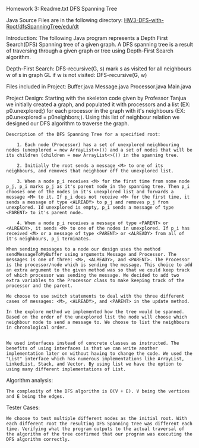Homework 3: Readme.txt
DFS Spanning Tree

Java Source Files are in the following directory:
[HW3-DFS-with-Root/dfsSpanningTree/edu/dt](https://github.com/parth-vya-6778733/HW3-DFS-with-Root/tree/master/dfsSpanningTree/edu/dt)

Introduction: The following Java program represents a Depth First Search(DFS) Spanning tree of a given graph. A DFS spanning tree is a result of traversing through a given graph or tree using Depth-First Search algorithm. 

Depth-First Search:
DFS-recursive(G, s)
	mark s as visited
	for all neighbours w of s in graph GL
	if w is not visited:
		DFS-recursive(G, w)


Files included in Project:
	Buffer.java
	Message.java
	Processor.java
	Main.java

Project Design:
	Starting with the skeleton code given by Professor Tanjua we initially created a graph, and populated it with processors and a list (EX: p0.unexplored;) for each processor in the graph with it's neighbours (EX: p0.unexplored = p0neighbors;). Using this list of neighbour relation we designed our DFS algorithm to traverse the graph. 
		
	Description of the DFS Spanning Tree for a specified root:
	
		1. Each node (Processor) has a set of unexplored neighbouring nodes (unexplored = new ArrayList<>()) and a set of nodes that will be its children (children = new ArrayList<>()) in the spanning tree. 
	
		2. Initially the root sends a message <M> to one of its neighbours, and removes that neighbour off the unexplored list. 
		
		3. When a node p_i receives <M> for the first time from some node p_j, p_i marks p_j as it's parent node in the spanning tree. Then p_i chooses one of the nodes in it's unexplored list and forwards a message <M> to it. If p_i does not receive <M> for the first time, it sends a message of type <ALREADY> to p_j and removes p_j from unexplored. Id unexplored is empty, p_i sends a message of type <PARENT> to it's parent node.
		
		4. When a node p_i receives a message of type <PARENT> or <ALREADY>, it sends <M> to one of the nodes in unexplored. If p_i has received <M> or a message of type <PARENT> or <ALREADY> from all of it's neighbours, p_i terminates.
	
	When sending messages to a node our design uses the method sendMessageToMyBuffer using arguments Message and Processor. The messages is one of three: <M>, <ALREADY>, and <PARENT>. The Processor is the processor/node which is sending the message. This choice to add an extra argument to the given method was so that we could keep track of which processor was sending the message. We decided to add two extra variables to the Processor class to make keeping track of the processor and the parent.  
	
	We choose to use switch statements to deal with the three different cases of messages: <M>, <ALREADY>, and <PARENT> in the update method. 
	
	In the explore method we implemented how the tree would be spanned. Based on the order of the unexplored list the node will choose which neighbour node to send a message to. We choose to list the neighbours in chronological order.   

	
	We used interfaces instead of concrete classes as instructed. The benefits of using interfaces is that we can write another implementation later on without having to change the code. We used the "List" interface which has numerous implementations like ArrayList, LinkedList, Stack, and Vector. By using list we have the option to using many different implementations of List. 

Algorithm analysis:
	
	The complexity of the DFS algorithm is O(V + E). V being the vertices and E being the edges. 
		
Tester Cases: 

	We choose to test multiple different nodes as the initial root. With each different root the resulting DFS Spanning tree was different each time. Verifying what the program outputs to the actual traversal of the algorithm of the tree confirmed that our program was executing the DFS algorithm correctly.  
	

